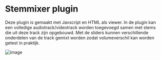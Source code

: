 # Stemmixer plugin

Deze plugin is gemaakt met Javscript en HTML als viewer. 
In de plugin kan een volledige audiotrack/videotrack worden toegevoegd samen met stems die uit deze track zijn opgebouwd. 
Met de sliders kunnen verschillende onderdelen van de track gemixt worden zodat volumeverschil kan worden getest in praktijk.




![image](https://user-images.githubusercontent.com/7238049/171136179-a2859a3c-4635-408b-9599-30b13689628c.png)

